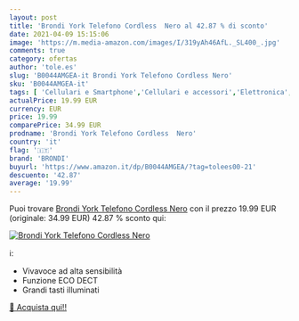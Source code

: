 ```yaml
---
layout: post
title: 'Brondi York Telefono Cordless  Nero al 42.87 % di sconto'
date: 2021-04-09 15:15:06
image: 'https://m.media-amazon.com/images/I/319yAh46AfL._SL400_.jpg'
comments: true
category: ofertas
author: 'tole.es'
slug: 'B0044AMGEA-it Brondi York Telefono Cordless Nero'
sku: 'B0044AMGEA-it'
tags: [ 'Cellulari e Smartphone','Cellulari e accessori','Elettronica','Telefoni analogici','Telefonia fissa e accessori','brondi', ]
actualPrice: 19.99 EUR
currency: EUR
price: 19.99
comparePrice: 34.99 EUR
prodname: 'Brondi York Telefono Cordless  Nero'
country: 'it'
flag: '🇮🇹'
brand: 'BRONDI'
buyurl: 'https://www.amazon.it/dp/B0044AMGEA/?tag=tolees00-21'
descuento: '42.87'
average: '19.99'
---
```


Puoi trovare [Brondi York Telefono Cordless  Nero](https://www.amazon.it/dp/B0044AMGEA/?tag=tolees00-21) con il prezzo 19.99 EUR (originale: 34.99 EUR) 42.87 % sconto qui:

[![Brondi York Telefono Cordless  Nero](https://m.media-amazon.com/images/I/319yAh46AfL._SL400_.jpg)](https://www.amazon.it/dp/B0044AMGEA/?tag=tolees00-21)

ℹ️:

- Vivavoce ad alta sensibilità
- Funzione ECO DECT
- Grandi tasti illuminati

[🛒 Acquista qui!!](https://www.amazon.it/dp/B0044AMGEA/?tag=tolees00-21)
